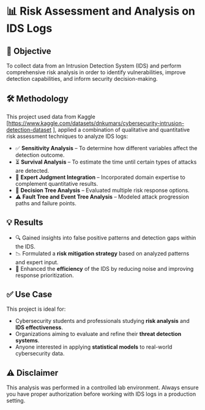 # 📊 Risk Assessment and Analysis on IDS Logs

## 🎯 Objective
To collect data from an Intrusion Detection System (IDS) and perform comprehensive risk analysis in order to identify vulnerabilities, improve detection capabilities, and inform security decision-making.

## 🛠️ Methodology

This project used data from Kaggle [https://www.kaggle.com/datasets/dnkumars/cybersecurity-intrusion-detection-dataset ], applied a combination of qualitative and quantitative risk assessment techniques to analyze IDS logs:

- ✅ **Sensitivity Analysis** – To determine how different variables affect the detection outcome.
- ⏳ **Survival Analysis** – To estimate the time until certain types of attacks are detected.
- 🧠 **Expert Judgment Integration** – Incorporated domain expertise to complement quantitative results.
- 🔄 **Decision Tree Analysis** – Evaluated multiple risk response options.
- ⚠️ **Fault Tree and Event Tree Analysis** – Modeled attack progression paths and failure points.

## 💡 Results

- 🔍 Gained insights into false positive patterns and detection gaps within the IDS.
- 📉 Formulated a **risk mitigation strategy** based on analyzed patterns and expert input.
- 🚀 Enhanced the **efficiency** of the IDS by reducing noise and improving response prioritization.

## ✅ Use Case

This project is ideal for:

- Cybersecurity students and professionals studying **risk analysis** and **IDS effectiveness**.
- Organizations aiming to evaluate and refine their **threat detection systems**.
- Anyone interested in applying **statistical models** to real-world cybersecurity data.

## ⚠️ Disclaimer

This analysis was performed in a controlled lab environment. Always ensure you have proper authorization before working with IDS logs in a production setting.
